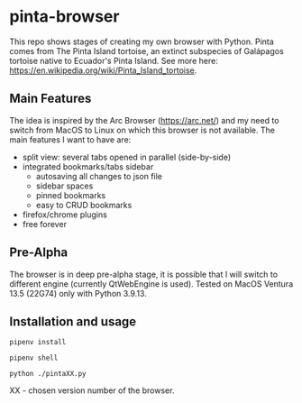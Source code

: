 # pinta-browser
This repo shows stages of creating my own browser with Python. Pinta comes from The Pinta Island tortoise, 
an extinct subspecies of Galápagos tortoise native to Ecuador's Pinta Island. 
See more here: https://en.wikipedia.org/wiki/Pinta_Island_tortoise.
## Main Features
The idea is inspired by the Arc Browser (https://arc.net/) and my need to switch from MacOS to Linux on which 
this browser is not available. The main features I want to have are:
- split view: several tabs opened in parallel (side-by-side)
- integrated bookmarks/tabs sidebar
  - autosaving all changes to json file
  - sidebar spaces
  - pinned bookmarks
  - easy to CRUD bookmarks
- firefox/chrome plugins 
- free forever
## Pre-Alpha
The browser is in deep pre-alpha stage, it is possible that I will switch to different engine (currently QtWebEngine is used). 
Tested on MacOS Ventura 13.5 (22G74) only with Python 3.9.13.
## Installation and usage
`pipenv install`

`pipenv shell`

`python ./pintaXX.py`

XX - chosen version number of the browser.
